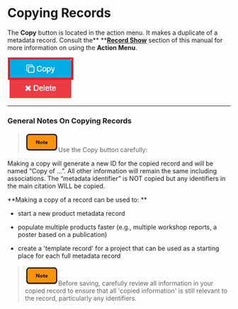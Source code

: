 # Copying Records

The **Copy** button is located in the action menu. It makes a duplicate of a metadata record. Consult the** **[**Record Show**](/record\show.md) section of this manual for more information on using the **Action Menu**.

![](/assets/copy_button.png)

---

### General Notes On Copying Records

> ![](/assets/note_small.png)Use the Copy button carefully:

Making a copy will generate a new ID for the copied record and will be named “Copy of …”. All other information will remain the same including associations. The “metadata identifier” is NOT copied but any identifiers in the main citation WILL be copied.

**Making a copy of a record can be used to: **

* start a new product metadata record
* populate multiple products faster \(e.g., multiple workshop reports, a poster based on a publication\)

* create a 'template record' for a project that can be used as a starting place for each full metadata record

> ![](/assets/note_small.png)Before saving, carefully review all information in your copied record to ensure that all 'copied information' is still relevant to the record, particularly any identifiers.



